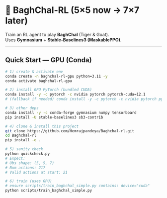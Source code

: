# 🐅 BaghChal-RL (5×5 now → 7×7 later)

Train an RL agent to play **BaghChal** (Tiger & Goat).  
Uses **Gymnasium** + **Stable-Baselines3 (MaskablePPO)**.

---

## Quick Start — GPU (Conda)

```bash
# 1) create & activate env
conda create -n baghchal-rl-gpu python=3.11 -y
conda activate baghchal-rl-gpu

# 2) install GPU PyTorch (bundled CUDA)
conda install -y -c pytorch -c nvidia pytorch pytorch-cuda=12.1
# (fallback if needed) conda install -y -c pytorch -c nvidia pytorch pytorch-cuda=11.8

# 3) other deps
conda install -y -c conda-forge gymnasium numpy tensorboard
pip install -U stable-baselines3 sb3-contrib

# 4) clone & install this project
git clone https://github.com/Hemrajpandeya/Baghchal-rl.git
cd Baghchal-rl
pip install -e .

# 5) sanity check
python quickcheck.py
# Expect:
# Obs shape: (5, 5, 7)
# Num actions: 217
# Valid actions at start: 21

# 6) train (uses GPU)
# ensure scripts/train_baghchal_simple.py contains: device="cuda"
python scripts/train_baghchal_simple.py
